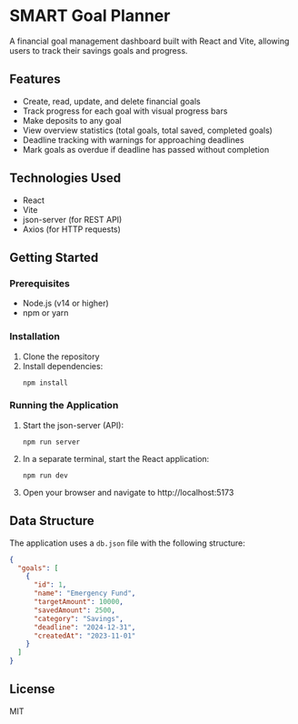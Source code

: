 # SMART Goal Planner

A financial goal management dashboard built with React and Vite, allowing users to track their savings goals and progress.

## Features

- Create, read, update, and delete financial goals
- Track progress for each goal with visual progress bars
- Make deposits to any goal
- View overview statistics (total goals, total saved, completed goals)
- Deadline tracking with warnings for approaching deadlines
- Mark goals as overdue if deadline has passed without completion

## Technologies Used

- React
- Vite
- json-server (for REST API)
- Axios (for HTTP requests)

## Getting Started

### Prerequisites

- Node.js (v14 or higher)
- npm or yarn

### Installation

1. Clone the repository
2. Install dependencies:
   ```
   npm install
   ```

### Running the Application

1. Start the json-server (API):
   ```
   npm run server
   ```

2. In a separate terminal, start the React application:
   ```
   npm run dev
   ```

3. Open your browser and navigate to http://localhost:5173

## Data Structure

The application uses a `db.json` file with the following structure:

```json
{
  "goals": [
    {
      "id": 1,
      "name": "Emergency Fund",
      "targetAmount": 10000,
      "savedAmount": 2500,
      "category": "Savings",
      "deadline": "2024-12-31",
      "createdAt": "2023-11-01"
    }
  ]
}
```

## License

MIT